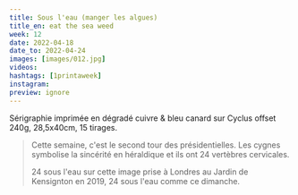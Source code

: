 ```yaml
---
title: Sous l'eau (manger les algues)
title_en: eat the sea weed 
week: 12
date: 2022-04-18
date_to: 2022-04-24
images: [images/012.jpg]
videos: 
hashtags: [1printaweek]
instagram: 
preview: ignore
---
```


Sérigraphie imprimée en dégradé cuivre & bleu canard sur Cyclus offset 240g, 28,5x40cm, 15 tirages.

> Cette semaine, c'est le second tour des présidentielles. Les cygnes symbolise la sincérité en héraldique et ils ont 24 vertèbres cervicales. 
>
> 24 sous l'eau sur cette image prise à Londres au Jardin de Kensignton en 2019, 24 sous l'eau comme ce dimanche.
>
> 


